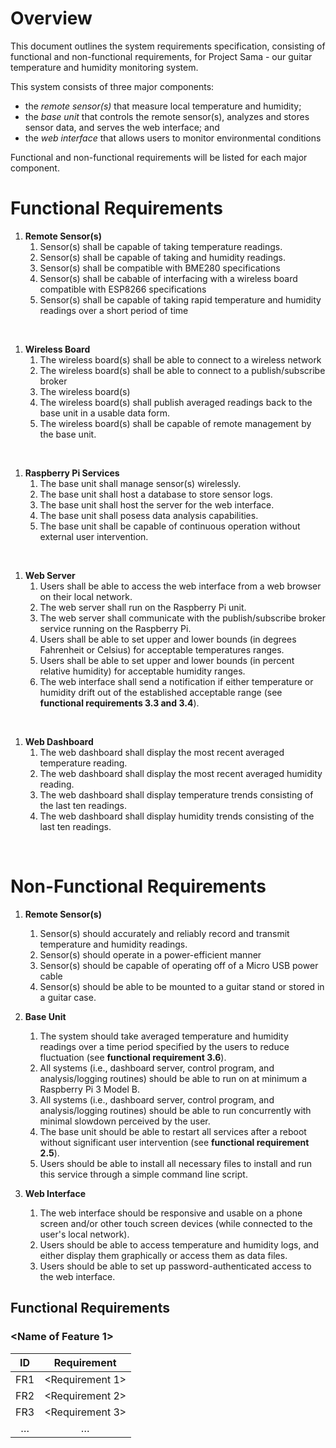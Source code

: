# Overview

This document outlines the system requirements specification, consisting of functional and non-functional requirements, for Project Sama - our guitar temperature and humidity monitoring system.

This system consists of three major components:
- the *remote sensor(s)* that measure local temperature and humidity;
- the *base unit* that controls the remote sensor(s), analyzes and stores sensor data, and serves the web interface; and
- the *web interface* that allows users to monitor environmental conditions

Functional and non-functional requirements will be listed for each major component.

# Functional Requirements

1. **Remote Sensor(s)**
    1. Sensor(s) shall be capable of taking temperature readings.
    1. Sensor(s) shall be capable of taking and humidity readings.
    1. Sensor(s) shall be compatible with BME280 specifications
    1. Sensor(s) shall be cabable of interfacing with a wireless board compatible with ESP8266 specifications
    1. Sensor(s) shall be capable of taking rapid temperature and humidity readings over a short period of time


<br>

1. **Wireless Board**
    1. The wireless board(s) shall be able to connect to a wireless network
    1. The wireless board(s) shall be able to connect to a publish/subscribe broker
    1. The wireless board(s)
    1. The wireless board(s) shall publish averaged readings back to the base unit in a usable data form.
    1. The wireless board(s) shall be capable of remote management by the base unit.

<br>

1. **Raspberry Pi Services**
    1. The base unit shall manage sensor(s) wirelessly.
    1. The base unit shall host a database to store sensor logs.
    1. The base unit shall host the server for the web interface.
    1. The base unit shall posess data analysis capabilities.
    1. The base unit shall be capable of continuous operation without external user intervention.

<br>

1. **Web Server**
    1. Users shall be able to access the web interface from a web browser on their local network.
    1. The web server shall run on the Raspberry Pi unit.
    1. The web server shall communicate with the publish/subscribe broker service running on the Raspberry Pi.
    1. Users shall be able to set  upper and lower bounds (in degrees Fahrenheit or Celsius) for acceptable temperatures ranges.
    1. Users shall be able to set upper and lower bounds (in percent relative humidity) for acceptable humidity ranges.
    1. The web interface shall send a notification if either temperature or humidity drift out of the established acceptable range (see **functional requirements 3.3 and 3.4**).


<br>

1. **Web Dashboard**
    1. The web dashboard shall display the most recent averaged temperature reading.
    1. The web dashboard shall display the most recent averaged humidity reading.
    1. The web dashboard shall display temperature trends consisting of the last ten readings.
    1. The web dashboard shall display humidity trends consisting of the last ten readings.

<br>

# Non-Functional Requirements

1. **Remote Sensor(s)**
    1. Sensor(s) should accurately and reliably record and transmit temperature and humidity readings.
    1. Sensor(s) should operate in a power-efficient manner
    1. Sensor(s) should be capable of operating off of a Micro USB power cable
    1. Sensor(s) should be able to be mounted to a guitar stand or stored in a guitar case.

1. **Base Unit**
    1. The system should take averaged temperature and humidity readings over a time period specified by the users to reduce fluctuation (see **functional requirement 3.6**).
    1. All systems (i.e., dashboard server, control program, and analysis/logging routines) should be able to run on at minimum a Raspberry Pi 3 Model B.
    1. All systems (i.e., dashboard server, control program, and analysis/logging routines) should be able to run concurrently with minimal slowdown perceived by the user.
    1. The base unit should be able to restart all services after a reboot without significant user intervention (see **functional requirement 2.5**).
    1. Users should be able to install all necessary files to install and run this service through a simple command line script.

1. **Web Interface**
    1. The web interface should be responsive and usable on a phone screen and/or other touch screen devices (while connected to the user's local network).
    1. Users should be able to access temperature and humidity logs, and either display them graphically or access them as data files.
    1. Users should be able to set up password-authenticated access to the web interface.

## Functional Requirements
### <Name of Feature 1>
| ID | Requirement |
| :-------------: | :----------: |
| FR1 | <Requirement 1> |
| FR2 | <Requirement 2> |
| FR3 | <Requirement 3> |
| … | … | … |
